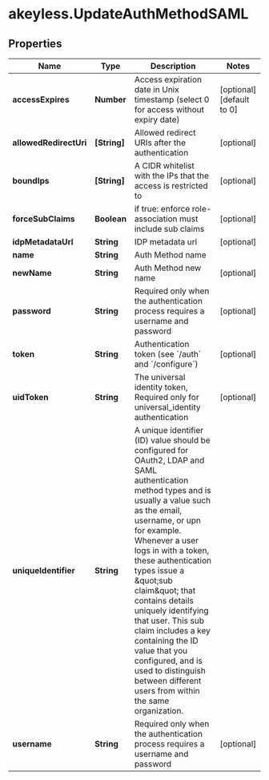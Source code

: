 # akeyless.UpdateAuthMethodSAML

## Properties

Name | Type | Description | Notes
------------ | ------------- | ------------- | -------------
**accessExpires** | **Number** | Access expiration date in Unix timestamp (select 0 for access without expiry date) | [optional] [default to 0]
**allowedRedirectUri** | **[String]** | Allowed redirect URIs after the authentication | [optional] 
**boundIps** | **[String]** | A CIDR whitelist with the IPs that the access is restricted to | [optional] 
**forceSubClaims** | **Boolean** | if true: enforce role-association must include sub claims | [optional] 
**idpMetadataUrl** | **String** | IDP metadata url | [optional] 
**name** | **String** | Auth Method name | 
**newName** | **String** | Auth Method new name | [optional] 
**password** | **String** | Required only when the authentication process requires a username and password | [optional] 
**token** | **String** | Authentication token (see &#x60;/auth&#x60; and &#x60;/configure&#x60;) | [optional] 
**uidToken** | **String** | The universal identity token, Required only for universal_identity authentication | [optional] 
**uniqueIdentifier** | **String** | A unique identifier (ID) value should be configured for OAuth2, LDAP and SAML authentication method types and is usually a value such as the email, username, or upn for example. Whenever a user logs in with a token, these authentication types issue a \&quot;sub claim\&quot; that contains details uniquely identifying that user. This sub claim includes a key containing the ID value that you configured, and is used to distinguish between different users from within the same organization. | 
**username** | **String** | Required only when the authentication process requires a username and password | [optional] 


